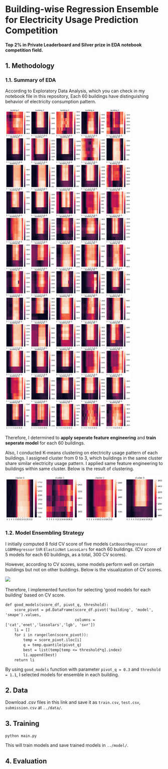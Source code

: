 # Building-wise Regression Ensemble for Electricity Usage Prediction Competition
#### <b>Top 2% in Private Leaderboard</b> and <b>Silver prize in EDA notebook competition field.</b>

## 1. Methodology
### 1.1. Summary of EDA
According to Exploratory Data Analysis, which you can check in my notebook file in this repository, Each 60 buildings have distinguishing behavior of electricity consumption pattern. 

<img src = 'figures/heatmap.png'>

Therefore, I determined to <b>apply seperate feature engineering</b> and <b>train seperate model</b> for each  60 buildings. 

Also, I conducted K-means clustering on electricity usage pattern of each buildings. I assigned cluster from 0 to 3, which buildings in the same cluster share similar electricity usage pattern. I applied same feature engineering to buildings within same cluster. Below is the result of clustering.

<img src = 'figures/heatmap_cluster.png'>

### 1.2. Model Ensembling Strategy

I initially computed 8 fold CV score of five models ```CatBoostRegressor``` ```LGBMRegressor``` ```SVR```
```ElasticNet``` ```LassoLars``` for each 60 buildings. (CV score of 5 models for each 60 buildings, as a total, 300 CV scores).

However, according to CV scores, some models perform well on certain buildings but not on other buildings. Below is the visualization of CV scores.

<img src = 'figures/cv_scores.png'>

Therefore, I implemented function for selecting 'good models for each building' based on CV score.

```
def good_models(score_df, pivot_q, threshold):
    score_pivot = pd.DataFrame(score_df.pivot('building', 'model', 'smape').values,
                               columns = ['cat','enet','lassolars','lgb', 'svr'])
    li = []
    for i in range(len(score_pivot)):
        temp = score_pivot.iloc[i]
        q = temp.quantile(pivot_q)
        best = list(temp[temp <= threshold*q].index)
        li.append(best)
    return li
```

By using ```good_models``` function with parameter ```pivot_q = 0.3``` and ```threshold = 1.1```, I selected models for ensemble in each building.

## 2. Data
Download .csv files in this link and save it as ```train.csv```, ```test.csv```, ```submission.csv``` at ```../data/```.

## 3. Training
```python main.py```

This will train models and save trained models in ```../model/```.

## 4. Evaluation
